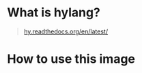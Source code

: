 # What is hylang?

> [hy.readthedocs.org/en/latest/](http://hy.readthedocs.org/en/latest/)

# How to use this image
